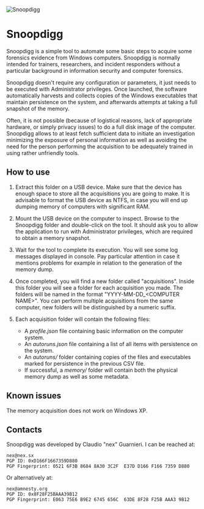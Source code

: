 ![Snoopdigg](https://github.com/botherder/snoopdigg/raw/master/graphics/icon%40128.png)

# Snoopdigg

Snoopdigg is a simple tool to automate some basic steps to acquire some
forensics evidence from Windows computers. Snoopdigg is normally intended for
trainers, researchers, and incident responders without a particular background
in information security and computer forensics.

Snoopdigg doesn't require any configuration or parameters, it just needs to
be executed with Administrator privileges. Once launched, the software
automatically harvests and collects copies of the Windows executables that
maintain persistence on the system, and afterwards attempts at taking a full
snapshot of the memory.

Often, it is not possible (because of logistical reasons, lack of appropriate
hardware, or simply privacy issues) to do a full disk image of the computer.
Snoopdigg allows to at least fetch sufficient data to initiate an
investigation minimizing the exposure of personal information as well as
avoiding the need for the person performing the acquisition to be adequately
trained in using rather unfriendly tools.

## How to use

1. Extract this folder on a USB device. Make sure that the device has enough
space to store all the acquisitions you are going to make. It is advisable to
format the USB device as NTFS, in case you will end up dumping memory of
computers with significant RAM.

2. Mount the USB device on the computer to inspect. Browse to the Snoopdigg
folder and double-click on the tool. It should ask you to allow the application
to run with Administrator privileges, which are required to obtain a memory
snapshot.

3. Wait for the tool to complete its execution. You will see some log messages
displayed in console. Pay particular attention in case it mentions problems
for example in relation to the generation of the memory dump.

4. Once completed, you will find a new folder called "acquisitions". Inside this
folder you will see a folder for each acquisition you made. The folders will
be named in the format "YYYY-MM-DD_\<COMPUTER NAME\>". You can perform
multiple acquisitions from the same computer, new folders will be distinguished
by a numeric suffix.

5. Each acquisition folder will contain the following files:

    - A *profile.json* file containing basic information on the computer system.
    - An *autoruns.json* file containing a list of all items with persistence on
      the system.
    - An *autoruns/* folder containing copies of the files and executables
      marked for persistence in the previous CSV file.
    - If successful, a *memory/* folder will contain both the physical memory
      dump as well as some metadata.

## Known issues

The memory acquisition does not work on Windows XP.

## Contacts

Snoopdigg was developed by Claudio "nex" Guarnieri. I can be reached at:

    nex@nex.sx
    PGP ID: 0xD166F1667359D880
    PGP Fingerprint: 0521 6F3B 8684 8A30 3C2F  E37D D166 F166 7359 D880

Or alternatively at:

    nex@amnesty.org
    PGP ID: 0x8F28F25BAAA39B12
    PGP Fingerprint: E063 75E6 B9E2 6745 656C  63DE 8F28 F25B AAA3 9B12
